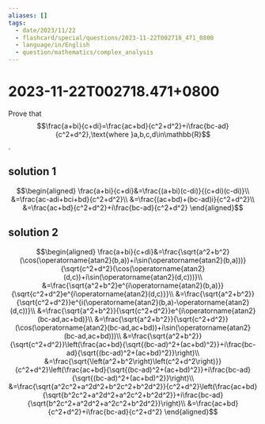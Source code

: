 ```yaml
---
aliases: []
tags:
  - date/2023/11/22
  - flashcard/special/questions/2023-11-22T002718_471_0800
  - language/in/English
  - question/mathematics/complex_analysis
---
```


# 2023-11-22T002718.471+0800

Prove that $$\frac{a+bi}{c+di}=\frac{ac+bd}{c^2+d^2}+i\frac{bc-ad}{c^2+d^2},\text{where }a,b,c,d\in\mathbb{R}$$.

## solution 1

$$\begin{aligned}
\frac{a+bi}{c+di}&=\frac{(a+bi)(c-di)}{(c+di)(c-di)}\\
&=\frac{ac-adi+bci+bd}{c^2+d^2}\\
&=\frac{(ac+bd)+(bc-ad)i}{c^2+d^2}\\
&=\frac{ac+bd}{c^2+d^2}+i\frac{bc-ad}{c^2+d^2}
\end{aligned}$$

## solution 2

$$\begin{aligned}
\frac{a+bi}{c+di}&=\frac{\sqrt{a^2+b^2}(\cos(\operatorname{atan2}(b,a))+i\sin(\operatorname{atan2}(b,a)))}{\sqrt{c^2+d^2}(\cos(\operatorname{atan2}(d,c))+i\sin(\operatorname{atan2}(d,c)))}\\
&=\frac{\sqrt{a^2+b^2}e^{i\operatorname{atan2}(b,a)}}{\sqrt{c^2+d^2}e^{i\operatorname{atan2}(d,c)}}\\
&=\frac{\sqrt{a^2+b^2}}{\sqrt{c^2+d^2}}e^{i(\operatorname{atan2}(b,a)-\operatorname{atan2}(d,c))}\\
&=\frac{\sqrt{a^2+b^2}}{\sqrt{c^2+d^2}}e^{i\operatorname{atan2}(bc-ad,ac+bd)}\\
&=\frac{\sqrt{a^2+b^2}}{\sqrt{c^2+d^2}}(\cos(\operatorname{atan2}(bc-ad,ac+bd))+i\sin(\operatorname{atan2}(bc-ad,ac+bd)))\\
&=\frac{\sqrt{a^2+b^2}}{\sqrt{c^2+d^2}}\left(\frac{ac+bd}{\sqrt{(bc-ad)^2+(ac+bd)^2}}+i\frac{bc-ad}{\sqrt{(bc-ad)^2+(ac+bd)^2}}\right)\\
&=\frac{\sqrt{\left(a^2+b^2\right)\left(c^2+d^2\right)}}{c^2+d^2}\left(\frac{ac+bd}{\sqrt{(bc-ad)^2+(ac+bd)^2}}+i\frac{bc-ad}{\sqrt{(bc-ad)^2+(ac+bd)^2}}\right)\\
&=\frac{\sqrt{a^2c^2+a^2d^2+b^2c^2+b^2d^2}}{c^2+d^2}\left(\frac{ac+bd}{\sqrt{b^2c^2+a^2d^2+a^2c^2+b^2d^2}}+i\frac{bc-ad}{\sqrt{b^2c^2+a^2d^2+a^2c^2+b^2d^2}}\right)\\
&=\frac{ac+bd}{c^2+d^2}+i\frac{bc-ad}{c^2+d^2}
\end{aligned}$$
